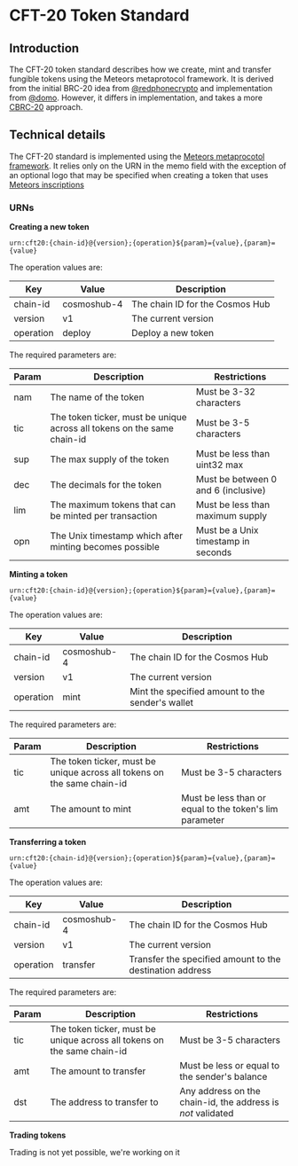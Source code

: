 # CFT-20 Token Standard

## Introduction

The CFT-20 token standard describes how we create, mint and transfer fungible tokens using the Meteors metaprotocol framework. It is derived from the initial BRC-20 idea from [@redphonecrypto](https://twitter.com/redphonecrypto/status/1632481591069929478) and implementation from [@domo](https://twitter.com/domodata/status/1633658976931037184). However, it differs in implementation, and takes a more [CBRC-20](https://cybord.org/) approach.

## Technical details

The CFT-20 standard is implemented using the [Meteors metaprocotol framework](../meteors-metaprotocols.md). It relies only on the URN in the memo field with the exception of an optional logo that may be specified when creating a token that uses [Meteors inscriptions](../cosmos-inscriptions.md)

### URNs

**Creating a new token**

`urn:cft20:{chain-id}@{version};{operation}${param}={value},{param}={value}`

The operation values are:

|Key|Value|Description|
|---|-----|-----------|
|chain-id|cosmoshub-4|The chain ID for the Cosmos Hub|
|version|v1|The current version|
|operation|deploy|Deploy a new token|

The required parameters are:

|Param|Description|Restrictions|
|-----|-----------|------------|
|nam|The name of the token|Must be 3-32 characters|
|tic|The token ticker, must be unique across all tokens on the same chain-id|Must be 3-5 characters|
|sup|The max supply of the token|Must be less than uint32 max|
|dec|The decimals for the token|Must be between 0 and 6 (inclusive)|
|lim|The maximum tokens that can be minted per transaction|Must be less than maximum supply|
|opn|The Unix timestamp which after minting becomes possible|Must be a Unix timestamp in seconds|


**Minting a token**

`urn:cft20:{chain-id}@{version};{operation}${param}={value},{param}={value}`

The operation values are:

|Key|Value|Description|
|---|-----|-----------|
|chain-id|cosmoshub-4|The chain ID for the Cosmos Hub|
|version|v1|The current version|
|operation|mint|Mint the specified amount to the sender's wallet|

The required parameters are:

|Param|Description|Restrictions|
|-----|-----------|------------|
|tic|The token ticker, must be unique across all tokens on the same chain-id|Must be 3-5 characters|
|amt|The amount to mint|Must be less than or equal to the token's lim parameter|


**Transferring a token**

`urn:cft20:{chain-id}@{version};{operation}${param}={value},{param}={value}`

The operation values are:

|Key|Value|Description|
|---|-----|-----------|
|chain-id|cosmoshub-4|The chain ID for the Cosmos Hub|
|version|v1|The current version|
|operation|transfer|Transfer the specified amount to the destination address|

The required parameters are:

|Param|Description|Restrictions|
|-----|-----------|------------|
|tic|The token ticker, must be unique across all tokens on the same chain-id|Must be 3-5 characters|
|amt|The amount to transfer|Must be less or equal to the sender's balance|
|dst|The address to transfer to|Any address on the chain-id, the address is _not_ validated|


**Trading tokens**

Trading is not yet possible, we're working on it